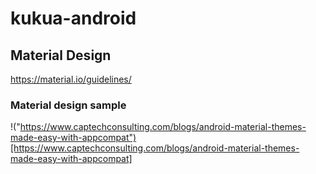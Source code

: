 # kukua-android

## Material Design

https://material.io/guidelines/

### Material design sample

!("https://www.captechconsulting.com/blogs/android-material-themes-made-easy-with-appcompat")[https://www.captechconsulting.com/blogs/android-material-themes-made-easy-with-appcompat]